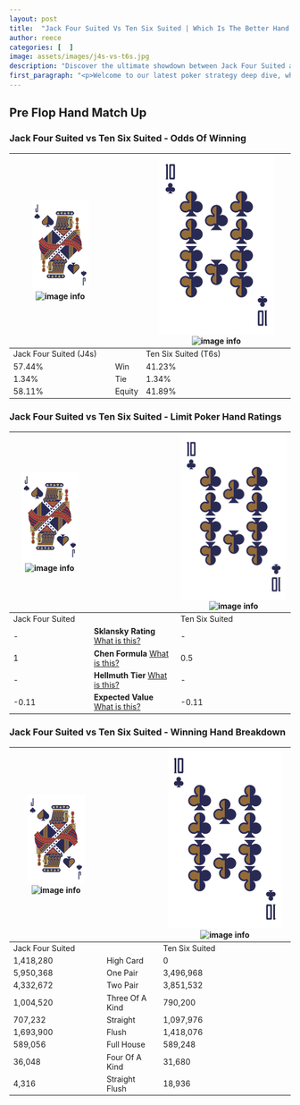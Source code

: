 ```yaml
---
layout: post
title:  "Jack Four Suited Vs Ten Six Suited | Which Is The Better Hand In Poker? A Complete Guide"
author: reece
categories: [  ]
image: assets/images/j4s-vs-t6s.jpg
description: "Discover the ultimate showdown between Jack Four Suited and Ten Six Suited in poker! Uncover the odds, strategies, and scenarios where one hand triumphs over the other. Get ready to up your poker game with this thrilling analysis."
first_paragraph: "<p>Welcome to our latest poker strategy deep dive, where we're pitting two distinct hands against each other in a high-stakes showdown: Jack Four Suited vs Ten Six Suited.</p><p>In the dynamic world of poker, every decision counts, and knowing which hand holds the upper hand is key to your success at the table.</p><p>In this article, we'll dissect these two hands, explore the scenarios where one dominates the other, and equip you with the knowledge to make strategic choices that can tip the odds in your favor.</p><p>Get ready to unravel the intriguing dynamics of these poker hands and elevate your game to new heights.</p>"
---
```




[comment]: # (sp0)

## Pre Flop Hand Match Up

<div class="table hand-ratings" markdown="1"> 



### Jack Four Suited vs Ten Six Suited - Odds Of Winning


    
| ![image info](assets/images/hand1/J.png) ![image info](assets/images/hand1/4s.png) |  | ![image info](assets/images/hand2/T.png) ![image info](assets/images/hand2/6s.png) |
| -------- | -------- | -------- |
| Jack Four Suited (J4s) |  | Ten Six Suited (T6s) |
| 57.44% | Win | 41.23% |
| 1.34% | Tie | 1.34% |
| 58.11% | Equity | 41.89% |




[comment]: # (sp1)



### Jack Four Suited vs Ten Six Suited - Limit Poker Hand Ratings


    
| ![image info](assets/images/hand1/J.png) ![image info](assets/images/hand1/4s.png) |  | ![image info](assets/images/hand2/T.png) ![image info](assets/images/hand2/6s.png) |
| -------- | -------- | -------- |
| Jack Four Suited |  | Ten Six Suited |
| - | **Sklansky Rating** [What is this?](/sklansky-rating-explained) | - |
| 1 | **Chen Formula** [What is this?](/chen-formula-explained) | 0.5 |
| - | **Hellmuth Tier** [What is this?](/Hellmuth-tier-explained) | - |
| -0.11 | **Expected Value** [What is this?](/expected-value-explained) | -0.11 |




[comment]: # (sp2)



### Jack Four Suited vs Ten Six Suited - Winning Hand Breakdown


    
| ![image info](assets/images/hand1/J.png) ![image info](assets/images/hand1/4s.png) |  | ![image info](assets/images/hand2/T.png) ![image info](assets/images/hand2/6s.png) |
| -------- | -------- | -------- |
| Jack Four Suited |  | Ten Six Suited |
| 1,418,280 | High Card | 0 |
| 5,950,368 | One Pair | 3,496,968 |
| 4,332,672 | Two Pair | 3,851,532 |
| 1,004,520 | Three Of A Kind | 790,200 |
| 707,232 | Straight | 1,097,976 |
| 1,693,900 | Flush | 1,418,076 |
| 589,056 | Full House | 589,248 |
| 36,048 | Four Of A Kind | 31,680 |
| 4,316 | Straight Flush | 18,936 |




[comment]: # (sp3)



</div>

[comment]: # (sp4)



[comment]: # (sp5)

